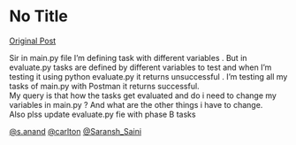 # No Title

[Original Post](https://discourse.onlinedegree.iitm.ac.in/t/164277/179)

<p>Sir in main.py file I’m defining task with different variables . But in evaluate.py tasks are defined by different variables to test and when I’m testing it using python evaluate.py it returns unsuccessful . I’m testing all my tasks of main.py with Postman it returns successful.<br>
My query is that how the tasks get evaluated and do i need to change my variables in main.py ? And what are the other things i have to change.<br>
Also plss update evaluate.py fie with phase B tasks</p>
<p><a class="mention" href="/u/s.anand">@s.anand</a> <a class="mention" href="/u/carlton">@carlton</a> <a class="mention" href="/u/saransh_saini">@Saransh_Saini</a></p>